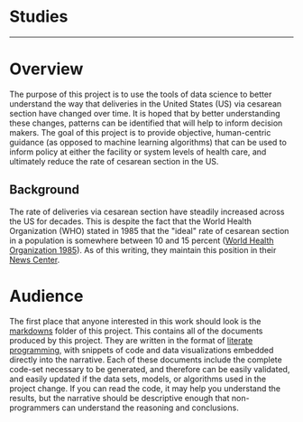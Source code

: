 # Studies


---

# Overview
The purpose of this project is to use the tools of data science to better understand the way that deliveries in the United States (US) via cesarean section have changed over time. It is hoped that by better understanding these changes, patterns can be identified that will help to inform decision makers. The goal of this project is to provide objective, human-centric guidance (as opposed to machine learning algorithms) that can be used to inform policy at either the facility or system levels of health care, and ultimately reduce the rate of cesarean section in the US.

## Background
The rate of deliveries via cesarean section have steadily increased across the US for decades. This is despite the fact that the World Health Organization (WHO) stated in 1985 that the "ideal" rate of cesarean section in a population is somewhere between 10 and 15 percent ([World Health Organization 1985](https://www.ncbi.nlm.nih.gov/pubmed/2863457)). As of this writing, they maintain this position in their [News Center](http://www.who.int/mediacentre/news/releases/2015/caesarean-sections/en/).

# Audience
The first place that anyone interested in this work should look is the [markdowns](markdowns) folder of this project. This contains all of the documents produced by this project. They are written in the format of [literate programming](https://en.wikipedia.org/wiki/Literate_programming), with snippets of code and data visualizations embedded directly into the narrative. Each of these documents include the complete code-set necessary to be generated, and therefore can be easily validated, and easily updated if the data sets, models, or algorithms used in the project change. If you can read the code, it may help you understand the results, but the narrative should be descriptive enough that non-programmers can understand the reasoning and conclusions.
